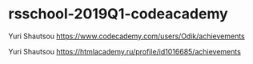 # rsschool-2019Q1-codeacademy

Yuri Shautsou
https://www.codecademy.com/users/Odik/achievements

Yuri Shautsou
https://htmlacademy.ru/profile/id1016685/achievements
